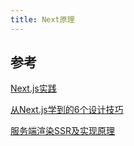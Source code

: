 ```yaml
---
title: Next原理
---
```





## 参考

[Next.js实践](https://nextjs-in-action-cn.taonan.lu)

[从Next.js学到的6个设计技巧](http://www.ayqy.net/blog/what-i-learned-about-design-from-nextjs/)

[服务端渲染SSR及实现原理](https://mp.weixin.qq.com/s?__biz=MzIxNjgwMDIzMA==&mid=2247494573&idx=1&sn=4d7f3320b9312d1fa3064d14dfa07bdb&chksm=97812524a0f6ac322b7a6491533872359a8e2b1f9213b2655d933cd54de216b3be9b58aeef60&scene=132#wechat_redirect)